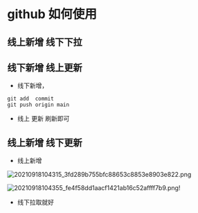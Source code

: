 # github 如何使用
## 线上新增 线下下拉

## 线下新增 线上更新


- 线下新增，
```
git add  commit 
git push origin main
```
- 线上 更新 刷新即可


## 线上新增 线下更新
- 线上新增

![20210918104315_3fd289b755bfc88653c8853e8903e822.png](https://zjj-1307432767.cos.ap-shanghai.myqcloud.com/20210918104315_3fd289b755bfc88653c8853e8903e822.png?q-sign-algorithm=sha1&q-ak=AKIDvgBQO5VeWZMs74l8G7gyzjCPL1RbU5PU&q-sign-time=1631932994;1663468994&q-key-time=1631932994;1663468994&q-header-list=&q-url-param-list=&q-signature=7e978921cab1a68db58d9de90e72cd84643e85de)


![20210918104355_fe4f58dd1aacf1421ab16c52affff7b9.png](https://zjj-1307432767.cos.ap-shanghai.myqcloud.com/20210918104355_fe4f58dd1aacf1421ab16c52affff7b9.png?q-sign-algorithm=sha1&q-ak=AKIDvgBQO5VeWZMs74l8G7gyzjCPL1RbU5PU&q-sign-time=1631933035;1663469035&q-key-time=1631933035;1663469035&q-header-list=&q-url-param-list=&q-signature=cebaa845d8bf3f11b426cc76192a64f2d469f1a7)!

- 线下拉取就好




